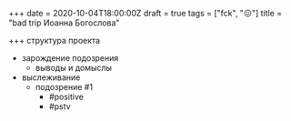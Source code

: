 +++
date = 2020-10-04T18:00:00Z
draft = true
tags = ["fck", "😖"]
title = "bad trip Иоанна Богослова"

+++
структура проекта

* зарождение подозрения
  * выводы и домыслы
* выслеживание
  * подозрение #1
    * #positive
    * #pstv